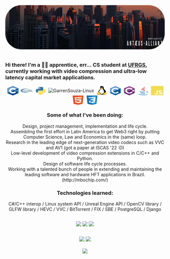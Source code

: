 <!-- Pics -->
<div align="center">
  <img align="center" alt="GarrenSouza-allianz" height="140" style="border-radius:50px;" src="https://raw.githubusercontent.com/GarrenSouza/GarrenSouza/main/img/cover.png">
</div>

#

### Hi there! I'm a 🧙‍♂️ apprentice, err... CS student at [UFRGS](http://www.ufrgs.br/ufrgs/inicial), currently working with video compression and ultra-low latency capital market applications.

  
<!-- Languages and Tools -->    

<div align="center">
  <img align="center" alt="GarrenSouza-C++" height="30" width="40" src="https://raw.githubusercontent.com/devicons/devicon/master/icons/cplusplus/cplusplus-original.svg">
  <img align="center" alt="GarrenSouza-OpenGl" height="30" width="40" src="https://raw.githubusercontent.com/devicons/devicon/master/icons/opengl/opengl-original.svg">
  <img align="center" alt="GarrenSouza-Python" height="30" width="40" src="https://raw.githubusercontent.com/devicons/devicon/master/icons/python/python-original.svg">    
  <img align="center" alt="GarrenSouza-Linux" height="30" width="40" src="https://raw.githubusercontent.com/kenangundogan/fontisto/036b7eca71aab1bef8e6a0518f7329f13ed62f6b/icons/svg/brand/unreal-engine.svg">
  <img align="center" alt="GarrenSouza-Linux" height="30" width="40" src="https://raw.githubusercontent.com/devicons/devicon/master/icons/linux/linux-original.svg">
  <img align="center" alt="GarrenSouza-C" height="30" width="40" src="https://raw.githubusercontent.com/devicons/devicon/master/icons/c/c-original.svg">
  <img align="center" alt="GarrenSouza-Csharp" height="30" width="40" src="https://raw.githubusercontent.com/devicons/devicon/master/icons/csharp/csharp-original.svg">
  <img align="center" alt="GarrenSouza-Java" height="30" width="40" src="https://raw.githubusercontent.com/devicons/devicon/master/icons/java/java-original.svg">  
  <img align="center" alt="GarrenSouza-Js" height="30" width="40" src="https://raw.githubusercontent.com/devicons/devicon/master/icons/javascript/javascript-plain.svg">
  <img align="center" alt="GarrenSouza-HTML" height="30" width="40" src="https://raw.githubusercontent.com/devicons/devicon/master/icons/html5/html5-original.svg">
  <img align="center" alt="GarrenSouza-CSS" height="30" width="40" src="https://raw.githubusercontent.com/devicons/devicon/master/icons/css3/css3-original.svg">  
</div>

<div align="center">
  <h3> Some of what I've been doing: </h3>
  <p> Design, project management, implementation and life cycle. <br>
      Assembling the first effort in Latin America to get Web3 right by putting Computer Science, Law and Economics in the (same) loop. <br>
      Research in the leading edge of next-generation video codecs such as VVC and AV1 (got a paper at ISCAS '22 :D) <br>
      Low-level development of video compression extensions in C/C++ and Python. <br>
      Design of software life cycle processes. <br>
      Working with a talented bunch of people in extending and maintaining the leading software and hardware HFT applications in Brazil. <br> 
      (http://mbochip.com/)</p>
</div>

<div align="center">
  <h3> Technologies learned: </h3>
  C#/C++ interop / 
  Linux system API /
  Unreal Engine API /
  OpenCV library /
  GLFW library /
  HEVC /
  VVC /
  BitTorrent /
  FIX /
  SBE /
  PostgreSQL /
  Django
</div>

##
  
<!-- Social -->  
  
<div align="center"> 
  <a href="https://www.instagram.com/_garren.s/" target="_blank"><img src="https://img.shields.io/badge/-Instagram-%23E4405F?style=for-the-badge&logo=instagram&logoColor=white" target="_blank"></a>
  <a href = "mailto:contato.garren@gmail.com"><img src="https://img.shields.io/badge/-Gmail-%23333?style=for-the-badge&logo=gmail&logoColor=white" target="_blank"></a>
  <a href="https://www.linkedin.com/in/garrenlus-souza/" target="_blank"><img src="https://img.shields.io/badge/-LinkedIn-%230077B5?style=for-the-badge&logo=linkedin&logoColor=white" target="_blank"></a> 
</div>  

##  
  
<div align="center">
  <img height="180em" src="https://github-readme-stats.vercel.app/api/top-langs/?username=GarrenSouza&layout=compact&langs_count=7&theme=dracula"/>    
  <img height="180em" src="https://github-readme-stats.vercel.app/api?username=GarrenSouza&show_icons=true&theme=dracula&include_all_commits=true&count_private=true"/>
</div>

<br>

<!-- Stats -->   
<div align="center">
  <img align="center" height="220em" src="https://github-readme-streak-stats.herokuapp.com/?user=GarrenSouza&count_private=true&theme=dracula&include_all_commits=true">   
</div>
 
